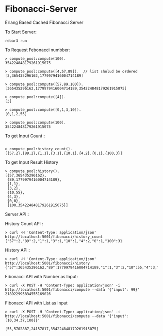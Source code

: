 # Fibonacci-Server
Erlang Based Cached Fibonacci Server 

To Start Server: 
```
rebar3 run
```

To Request Febonacci numbber:
```
> compute_pool:compute(100).
354224848179261915075

> compute_pool:compute([4,57,89]).  // list sholud be ordered 
[3,365435296162,1779979416004714189]

> compute_pool:compute([57,89,100]).
[365435296162,1779979416004714189,354224848179261915075]

> compute_pool:compute([4]). 
[3]

> compute_pool:compute([0,1,3,10]). 
[0,1,2,55]

> compute_pool:compute(100).        
354224848179261915075

```
To get Input Count : 
```

> compute_pool:history_count().     
[{57,2},{89,2},{1,1},{3,1},{10,1},{4,2},{0,1},{100,3}]

```
To get Input Result History 
```
> compute_pool:history().
[{57,365435296162},
 {89,1779979416004714189},
 {1,1},
 {3,2},
 {10,55},
 {4,3},
 {0,0},
 {100,354224848179261915075}]

```


Server API : 

History Count API : 
```
> curl -H 'Content-Type: application/json' http://localhost:5001/fibonacci/history_count
{"57":2,"89":2,"1":1,"3":1,"10":1,"4":2,"0":1,"100":3}
```
History API : 
```
> curl -H 'Content-Type: application/json' http://localhost:5001/fibonacci/history
{"57":365435296162,"89":1779979416004714189,"1":1,"3":2,"10":55,"4":3,"0":0,"100":354224848179261915075}
```

Fibonacci API with Number as Input:  
```
> curl -X POST -H 'Content-Type: application/json' -i http://localhost:5001/fibonacci/compute --data '{"input": 99}'  
218922995834555169026
```
Fibonacci API with List as Input
```
> curl -X POST -H 'Content-Type: application/json' -i http://localhost:5001/fibonacci/compute --data '{"input": [10,34,37,100]}'

[55,5702887,24157817,354224848179261915075]
```














